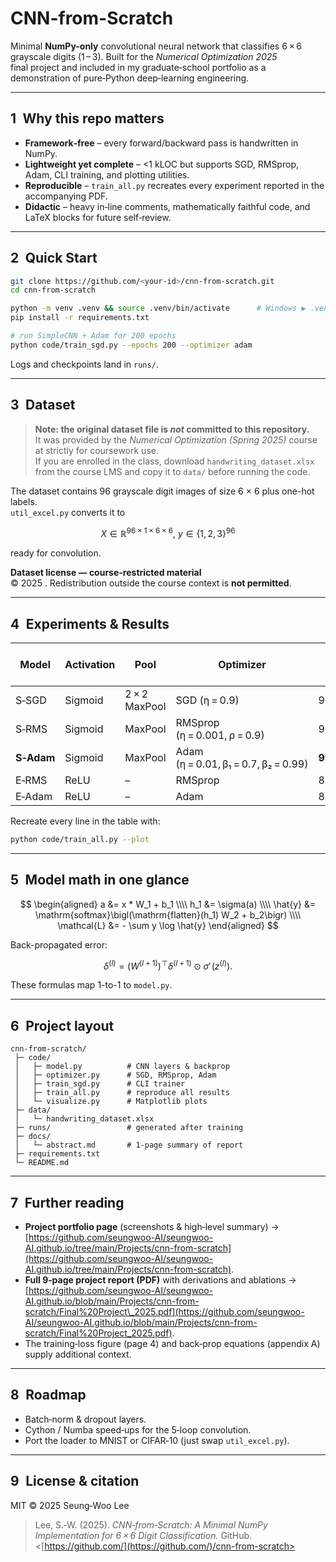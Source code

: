 # CNN-from-Scratch

Minimal **NumPy-only** convolutional neural network that classifies 6 × 6 grayscale digits (1 – 3). Built for the *Numerical Optimization 2025* final project and included in my graduate‑school portfolio as a demonstration of pure‑Python deep‑learning engineering.

---

## 1 Why this repo matters

* **Framework‑free** – every forward/backward pass is handwritten in NumPy.
* **Lightweight yet complete** – <1 kLOC but supports SGD, RMSprop, Adam, CLI training, and plotting utilities.
* **Reproducible** – `train_all.py` recreates every experiment reported in the accompanying PDF.
* **Didactic** – heavy in‑line comments, mathematically faithful code, and LaTeX blocks for future self‑review.

---

## 2 Quick Start

```bash
git clone https://github.com/<your-id>/cnn-from-scratch.git
cd cnn-from-scratch

python -m venv .venv && source .venv/bin/activate      # Windows ▶ .venv\Scripts\activate
pip install -r requirements.txt

# run SimpleCNN + Adam for 200 epochs
python code/train_sgd.py --epochs 200 --optimizer adam
```

Logs and checkpoints land in `runs/`.

---

## 3 Dataset

> **Note: the original dataset file is *not* committed to this repository.**  
> It was provided by the *Numerical Optimization (Spring 2025)* course at **<Your University>** strictly for coursework use.  
> If you are enrolled in the class, download `handwriting_dataset.xlsx` from the course LMS and copy it to `data/` before running the code.

The dataset contains 96 grayscale digit images of size 6 × 6 plus one-hot labels.  
`util_excel.py` converts it to

$$
X \in \mathbb{R}^{96\times 1\times 6\times 6},\ y \in \{1,2,3\}^{96}
$$

ready for convolution.

**Dataset license — course-restricted material**  
© 2025 <Your University>. Redistribution outside the course context is **not permitted**.  

---

## 4 Experiments & Results

| Model      | Activation | Pool          | Optimizer                            | Val Acc (mean ± SD, 10 seeds) |
| ---------- | ---------- | ------------- | ------------------------------------ | ----------------------------- |
| S‑SGD      | Sigmoid    | 2 × 2 MaxPool | SGD (η = 0.9)                        | 96.25 ± 0.51 %                |
| S‑RMS      | Sigmoid    | MaxPool       | RMSprop (η = 0.001, ρ = 0.9)         | 93.33 ± 2.80 %                |
| **S‑Adam** | Sigmoid    | MaxPool       | Adam (η = 0.01, β₁ = 0.7, β₂ = 0.99) | **99.06 ± 0.98 %**            |
| E‑RMS      | ReLU       | –             | RMSprop                              | 83.13 ± 16.67 %               |
| E‑Adam     | ReLU       | –             | Adam                                 | 82.71 ± 21.91 %               |

Recreate every line in the table with:

```bash
python code/train_all.py --plot
```

---

## 5 Model math in one glance

$$
\begin{aligned}
a &= x * W_1 + b_1 \\\\
h_1 &= \sigma(a) \\\\
\hat{y} &= \mathrm{softmax}\bigl(\mathrm{flatten}(h_1) W_2 + b_2\bigr) \\\\
\mathcal{L} &= - \sum y \log \hat{y}
\end{aligned}
$$

Back-propagated error:

$$
\delta^{(l)} = \left(W^{(l+1)}\right)^{\!\top} \delta^{(l+1)} \odot \sigma'\!\bigl(z^{(l)}\bigr).
$$

These formulas map 1-to-1 to `model.py`.

---

## 6 Project layout

```text
cnn-from-scratch/
 ├─ code/
 │   ├─ model.py          # CNN layers & backprop
 │   ├─ optimizer.py      # SGD, RMSprop, Adam
 │   ├─ train_sgd.py      # CLI trainer
 │   ├─ train_all.py      # reproduce all results
 │   └─ visualize.py      # Matplotlib plots
 ├─ data/
 │   └─ handwriting_dataset.xlsx
 ├─ runs/                 # generated after training
 ├─ docs/
 │   └─ abstract.md       # 1‑page summary of report
 ├─ requirements.txt
 └─ README.md
```

---

## 7 Further reading

* **Project portfolio page** (screenshots & high‑level summary) → [https://github.com/seungwoo-AI/seungwoo-AI.github.io/tree/main/Projects/cnn-from-scratch](https://github.com/seungwoo-AI/seungwoo-AI.github.io/tree/main/Projects/cnn-from-scratch).
* **Full 9‑page project report (PDF)** with derivations and ablations → [https://github.com/seungwoo-AI/seungwoo-AI.github.io/blob/main/Projects/cnn-from-scratch/Final%20Project\_2025.pdf](https://github.com/seungwoo-AI/seungwoo-AI.github.io/blob/main/Projects/cnn-from-scratch/Final%20Project_2025.pdf).
* The training‑loss figure (page 4) and back‑prop equations (appendix A) supply additional context.

---

## 8 Roadmap

* Batch‑norm & dropout layers.
* Cython / Numba speed‑ups for the 5‑loop convolution.
* Port the loader to MNIST or CIFAR‑10 (just swap `util_excel.py`).

---

## 9 License & citation

MIT © 2025 Seung‑Woo Lee

> Lee, S.‑W. (2025). *CNN‑from‑Scratch: A Minimal NumPy Implementation for 6 × 6 Digit Classification.* GitHub. <[https://github.com/](https://github.com/)/cnn-from-scratch>
